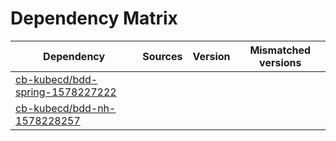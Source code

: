 # Dependency Matrix

Dependency | Sources | Version | Mismatched versions
---------- | ------- | ------- | -------------------
[cb-kubecd/bdd-spring-1578227222](https://github.com/cb-kubecd/bdd-spring-1578227222.git) |  | []() | 
[cb-kubecd/bdd-nh-1578228257](https://github.com/cb-kubecd/bdd-nh-1578228257.git) |  | []() | 
